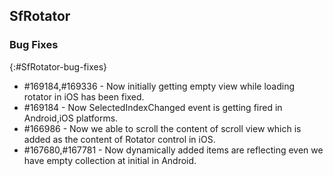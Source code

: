 ## SfRotator

### Bug Fixes
{:#SfRotator-bug-fixes} 

* \#169184,\#169336 - Now initially getting empty view while loading rotator in iOS has been fixed.
* \#169184 - Now SelectedIndexChanged event is getting fired in Android,iOS platforms.
* \#166986 - Now we able to scroll the content of scroll view which is added as the content of Rotator control in iOS.
* \#167680,\#167781 - Now dynamically added items are reflecting even we have empty collection at initial in Android.